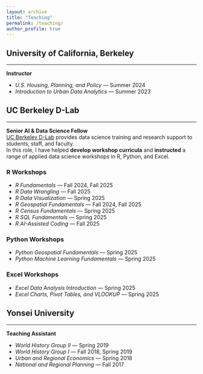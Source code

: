 ```yaml
---
layout: archive
title: "Teaching"
permalink: /teaching/
author_profile: true
---
```


## **University of California, Berkeley**

---
**Instructor**

- *U.S. Housing, Planning, and Policy* — Summer 2024  
- *Introduction to Urban Data Analytics* — Summer 2023  

## **UC Berkeley D-Lab**

---
**Senior AI & Data Science Fellow**  
[UC Berkeley D-Lab](https://dlab.berkeley.edu/home) provides data science training and research support to students, staff, and faculty.  
In this role, I have helped **develop workshop curricula** and **instructed** a range of applied data science workshops in R, Python, and Excel.

### **R Workshops**
- *R Fundamentals* — Fall 2024, Fall 2025  
- *R Data Wrangling* — Fall 2025  
- *R Data Visualization* — Spring 2025  
- *R Geospatial Fundamentals* — Fall 2024, Fall 2025  
- *R Census Fundamentals* — Spring 2025  
- *R SQL Fundamentals* — Spring 2025  
- *R AI-Assisted Coding* — Fall 2025  

### **Python Workshops**
- *Python Geospatial Fundamentals* — Spring 2025  
- *Python Machine Learning Fundamentals* — Spring 2025  

### **Excel Workshops**
- *Excel Data Analysis Introduction* — Spring 2025  
- *Excel Charts, Pivot Tables, and VLOOKUP* — Spring 2025  

## **Yonsei University**

---
**Teaching Assistant**

- *World History Group II* — Spring 2019  
- *World History Group I* — Fall 2018, Spring 2019  
- *Urban and Regional Economics* — Spring 2018  
- *National and Regional Planning* — Fall 2017  
